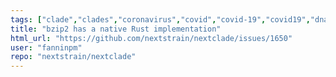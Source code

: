 ```yaml
---
tags: ["clade","clades","coronavirus","covid","covid-19","covid19","dna","help-wanted","influenza","ncov","neherlab","next-generation-sequencing","nextstrain","research","rna","sars-cov-2","science","sequences","sequencing","strain","tfeat","virus"]
title: "bzip2 has a native Rust implementation"
html_url: "https://github.com/nextstrain/nextclade/issues/1650"
user: "fanninpm"
repo: "nextstrain/nextclade"
---
```


